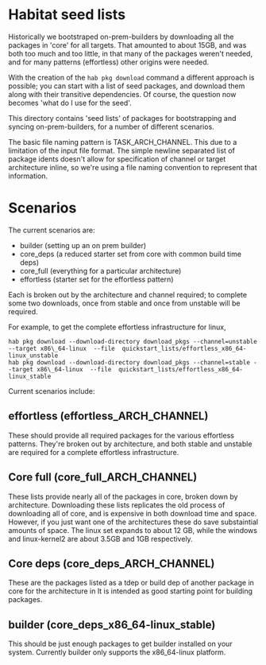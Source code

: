 # Habitat seed lists


Historically we bootstraped on-prem-builders by downloading all the packages in 'core'
for all targets. That amounted to about 15GB, and was both too much and too little, in that many of
the packages weren't needed, and for many patterns (effortless) other origins were needed.

With the creation of the `hab pkg download` command a different approach is possible; you can start
with a list of seed packages, and download them along with their transitive dependencies. Of course,
the question now becomes 'what do I use for the seed'.

This directory contains 'seed lists' of packages for bootstrapping and syncing on-prem-builders, for
a number of different scenarios. 

The basic file naming pattern is TASK\_ARCH\_CHANNEL. This due to a limitation of the input file
format. The simple newline separated list of package idents doesn't allow for specification of
channel or target architecture inline, so we're using a file naming convention to represent that
information.

# Scenarios

The current scenarios are:
* builder (setting up an on prem builder)
* core_deps (a reduced starter set from core with common build time deps)
* core_full (everything for a particular architecture)
* effortless (starter set for the effortless pattern)

Each is	broken out by the architecture and channel required; to	complete some two downloads, once
from stable and once from unstable will be required.

For example, to	get the	complete effortless infrastructure for linux,
```
hab pkg download --download-directory download_pkgs --channel=unstable --target x86\_64-linux  --file  quickstart_lists/effortless_x86_64-linux_unstable
hab pkg download --download-directory download_pkgs --channel=stable --target x86\_64-linux  --file  quickstart_lists/effortless_x86_64-linux_stable
```

Current scenarios include:

## effortless (effortless_ARCH_CHANNEL)

These should provide all required packages for the various effortless patterns. They're broken out
by architecture, and both stable and unstable are required for a complete effortless infrastructure.

## Core full (core_full_ARCH_CHANNEL)

These lists provide nearly all of the packages in core, broken down by architecture. Downloading
these lists replicates the old process of downloading all of core, and is expensive in both download
time and space. However, if you just want one of the architectures these do save substaintial
amounts of space. The linux set expands to about 12 GB, while the windows and linux-kernel2 are
about 3.5GB and 1GB respectively.

## Core deps (core_deps_ARCH_CHANNEL)

These are the packages listed as a tdep or build dep of another package in core for the architecture in
It is intended as good starting point for building packages. 

## builder (core_deps_x86_64-linux_stable)

This should be just enough packages to get builder installed on your system. Currently builder only
supports the x86_64-linux platform.



